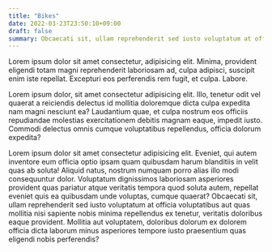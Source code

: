 ```yaml
---
title: "Bikes"
date: 2022-03-23T23:50:10+09:00
draft: false
summary: Obcaecati sit, ullam reprehenderit sed iusto voluptatum at officia voluptatibus aut quas mollitia
---
```

Lorem ipsum dolor sit amet consectetur, adipisicing elit. Minima, provident eligendi totam magni reprehenderit laboriosam ad, culpa adipisci, suscipit enim iste repellat. Excepturi eos perferendis rem fugit, et culpa. Labore.

Lorem ipsum dolor, sit amet consectetur adipisicing elit. Illo, tenetur odit vel quaerat a reiciendis delectus id mollitia doloremque dicta culpa expedita nam magni nesciunt ea? Laudantium quae, et culpa nostrum eos officiis repudiandae molestias exercitationem debitis magnam eaque, impedit iusto. Commodi delectus omnis cumque voluptatibus repellendus, officia dolorum expedita?

Lorem ipsum dolor sit amet consectetur adipisicing elit. Eveniet, qui autem inventore eum officia optio ipsam quam quibusdam harum blanditiis in velit quas ab soluta! Aliquid natus, nostrum numquam porro alias illo modi consequuntur dolor. Voluptatum dignissimos laboriosam asperiores provident quas pariatur atque veritatis tempora quod soluta autem, repellat eveniet quis ea quibusdam unde voluptas, cumque quaerat? Obcaecati sit, ullam reprehenderit sed iusto voluptatum at officia voluptatibus aut quas mollitia nisi sapiente nobis minima repellendus ex tenetur, veritatis doloribus eaque provident. Mollitia aut voluptatem, doloribus dolorum ex dolorem officia dicta laborum minus asperiores tempore iusto praesentium quas eligendi nobis perferendis?
